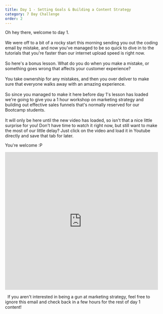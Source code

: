 ```yaml
---
title: Day 1 - Setting Goals & Building a Content Strategy
category: 7 Day Challenge
order: 2
---
```


Oh hey there, welcome to day 1.&nbsp;<br><br>We were off to a bit of a rocky start this morning sending you out the coding email by mistake, and now you've managed to be so quick to dive in to the tutorials that you're faster than our internet upload speed is right now.&nbsp;<br><br>So here's a bonus lesson. What do you do when you make a mistake, or something goes wrong that affects your customer experience?&nbsp;<br><br>You take ownership for any mistakes, and then you over deliver to make sure that everyone walks away with an amazing experience.&nbsp;<br><br>So since you managed to make it here before day 1's lesson has loaded we're going to give you a 1 hour workshop on marketing strategy and building out effective sales funnels that's normally reserved for our Bootcamp students.&nbsp;<br><br>It will only be here until the new video has loaded, so isn't that a nice little surprise for you\! Don't have time to watch it right now, but still want to make the most of our little delay? Just click on the video and load it in Youtube directly and save that tab for later.&nbsp;

You're welcome :P&nbsp;

<div class="cms-embed" data-cms-embed="PGlmcmFtZSB3aWR0aD0iMTAwJSIgaGVpZ2h0PSI0NTMiIHNyYz0iaHR0cHM6Ly93d3cueW91dHViZS5jb20vZW1iZWQvZFdPcnNYQUxVY3ciIGZyYW1lYm9yZGVyPSIwIiBhbGxvdz0iYWNjZWxlcm9tZXRlcjsgYXV0b3BsYXk7IGVuY3J5cHRlZC1tZWRpYTsgZ3lyb3Njb3BlOyBwaWN0dXJlLWluLXBpY3R1cmUiIGFsbG93ZnVsbHNjcmVlbj48L2lmcmFtZT4="><iframe width="100%" height="453" src="https://www.youtube.com/embed/dWOrsXALUcw" frameborder="0" allow="accelerometer; autoplay; encrypted-media; gyroscope; picture-in-picture" allowfullscreen=""></iframe></div>

&nbsp;
If you aren't interested in being a gun at marketing strategy, feel free to ignore this email and check back in a few hours for the rest of day 1 content\!&nbsp;